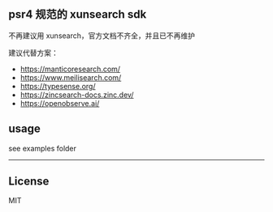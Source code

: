 ## psr4 规范的 xunsearch sdk

不再建议用 xunsearch，官方文档不齐全，并且已不再维护

建议代替方案：

* https://manticoresearch.com/
* https://www.meilisearch.com/
* https://typesense.org/
* https://zincsearch-docs.zinc.dev/
* https://openobserve.ai/


## usage

see examples folder

---

## License

MIT